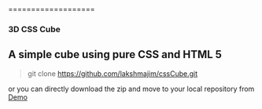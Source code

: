 
===================
### 3D CSS Cube


A simple cube using pure CSS and HTML 5
---

><i class="icon-pencil"></i>git clone https://github.com/lakshmajim/cssCube.git


or you can directly download the zip and move to your local repository from [Demo](http://lakshmajim.github.io/cssCube/) 



